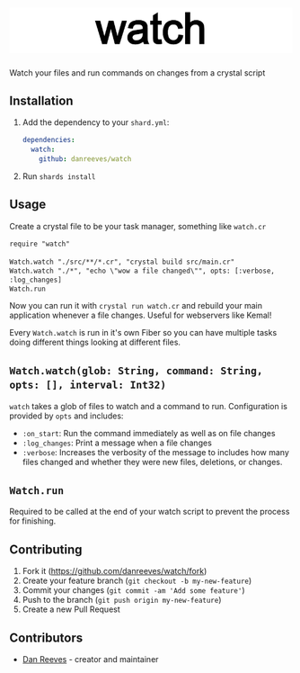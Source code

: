 # ![watch](./head.png)

Watch your files and run commands on changes from a crystal script

## Installation

1. Add the dependency to your `shard.yml`:

   ```yaml
   dependencies:
     watch:
       github: danreeves/watch
   ```

2. Run `shards install`

## Usage

Create a crystal file to be your task manager, something like `watch.cr`

```crystal
require "watch"

Watch.watch "./src/**/*.cr", "crystal build src/main.cr"
Watch.watch "./*", "echo \"wow a file changed\"", opts: [:verbose, :log_changes]
Watch.run
```

Now you can run it with `crystal run watch.cr` and rebuild your main application whenever a file changes. Useful for webservers like Kemal!

Every `Watch.watch` is run in it's own Fiber so you can have multiple tasks doing different things looking at different files.

## `Watch.watch(glob: String, command: String, opts: [], interval: Int32)`

`watch` takes a glob of files to watch and a command to run. Configuration is provided by `opts` and includes:
  - `:on_start`: Run the command immediately as well as on file changes
  - `:log_changes`: Print a message when a file changes
  - `:verbose`: Increases the verbosity of the message to includes how many files changed and whether they were new files, deletions, or changes.

## `Watch.run`

Required to be called at the end of your watch script to prevent the process for finishing.

## Contributing

1. Fork it (<https://github.com/danreeves/watch/fork>)
2. Create your feature branch (`git checkout -b my-new-feature`)
3. Commit your changes (`git commit -am 'Add some feature'`)
4. Push to the branch (`git push origin my-new-feature`)
5. Create a new Pull Request

## Contributors

- [Dan Reeves](https://github.com/danreeves) - creator and maintainer
